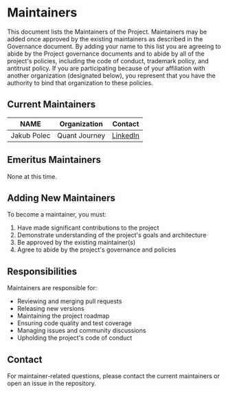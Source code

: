 # Maintainers

This document lists the Maintainers of the Project. Maintainers may be added once approved by the existing maintainers as described in the Governance document. By adding your name to this list you are agreeing to abide by the Project governance documents and to abide by all of the project's policies, including the code of conduct, trademark policy, and antitrust policy. If you are participating because of your affiliation with another organization (designated below), you represent that you have the authority to bind that organization to these policies.

## Current Maintainers

| NAME | Organization | Contact |
|------|-------------|---------|
| Jakub Polec | Quant Journey | [LinkedIn](https://www.linkedin.com/in/jakubpolec/) |

## Emeritus Maintainers

None at this time.

## Adding New Maintainers

To become a maintainer, you must:

1. Have made significant contributions to the project
2. Demonstrate understanding of the project's goals and architecture
3. Be approved by the existing maintainer(s)
4. Agree to abide by the project's governance and policies

## Responsibilities

Maintainers are responsible for:

- Reviewing and merging pull requests
- Releasing new versions
- Maintaining the project roadmap
- Ensuring code quality and test coverage
- Managing issues and community discussions
- Upholding the project's code of conduct

## Contact

For maintainer-related questions, please contact the current maintainers or open an issue in the repository.